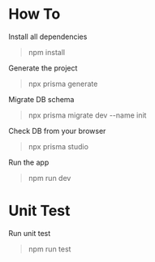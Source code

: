 # How To
Install all dependencies
> npm install

Generate the project
> npx prisma generate

Migrate DB schema
> npx prisma migrate dev --name init

Check DB from your browser
> npx prisma studio

Run the app
> npm run dev


# Unit Test
Run unit test
> npm run test

